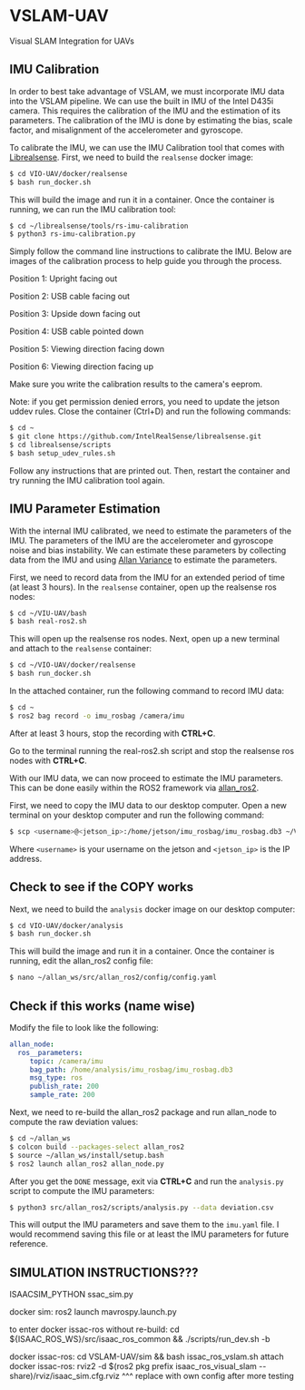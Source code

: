 # VSLAM-UAV
Visual SLAM Integration for UAVs

## IMU Calibration

In order to best take advantage of VSLAM, we must incorporate IMU data into the VSLAM pipeline. We can use the built in IMU of the Intel D435i camera. This requires the calibration of the IMU and the estimation of its parameters. The calibration of the IMU is done by estimating the bias, scale factor, and misalignment of the accelerometer and gyroscope.

To calibrate the IMU, we can use the IMU Calibration tool that comes with [Librealsense](https://github.com/IntelRealSense/librealsense). First, we need to build the `realsense` docker image:

```bash
$ cd VIO-UAV/docker/realsense
$ bash run_docker.sh
```

This will build the image and run it in a container. Once the container is running, we can run the IMU calibration tool:

```bash
$ cd ~/librealsense/tools/rs-imu-calibration
$ python3 rs-imu-calibration.py
```

Simply follow the command line instructions to calibrate the IMU. Below are images of the calibration process to help guide you through the process.

Position 1: Upright facing out

Position 2: USB cable facing out

Position 3: Upside down facing out

Position 4: USB cable pointed down

Position 5: Viewing direction facing down

Position 6: Viewing direction facing up

Make sure you write the calibration results to the camera's eeprom.

Note: if you get permission denied errors, you need to update the jetson uddev rules. Close the container (Ctrl+D) and run the following commands:

```bash
$ cd ~
$ git clone https://github.com/IntelRealSense/librealsense.git
$ cd librealsense/scripts
$ bash setup_udev_rules.sh
```

Follow any instructions that are printed out. Then, restart the container and try running the IMU calibration tool again.

## IMU Parameter Estimation

With the internal IMU calibrated, we need to estimate the parameters of the IMU. The parameters of the IMU are the accelerometer and gyroscope noise and bias instability. We can estimate these parameters by collecting data from the IMU and using [Allan Variance](https://en.wikipedia.org/wiki/Allan_variance) to estimate the parameters.

First, we need to record data from the IMU for an extended period of time (at least 3 hours). In the `realsense` container, open up the realsense ros nodes:

```bash
$ cd ~/VIU-UAV/bash
$ bash real-ros2.sh
```

This will open up the realsense ros nodes. Next, open up a new terminal and attach to the `realsense` container:

```bash
$ cd ~/VIO-UAV/docker/realsense
$ bash run_docker.sh
```

In the attached container, run the following command to record IMU data:

```bash
$ cd ~
$ ros2 bag record -o imu_rosbag /camera/imu
```

After at least 3 hours, stop the recording with **CTRL+C**.

Go to the terminal running the real-ros2.sh script and stop the realsense ros nodes with **CTRL+C**.

With our IMU data, we can now proceed to estimate the IMU parameters. This can be done easily within the ROS2 framework via [allan_ros2](https://github.com/CruxDevStuff/allan_ros2/tree/main).

First, we need to copy the IMU data to our desktop computer. Open a new terminal on your desktop computer and run the following command:

```bash
$ scp <username>@<jetson_ip>:/home/jetson/imu_rosbag/imu_rosbag.db3 ~/VIO-UAV/docker/analysis/imu_rosbag.db3
```

Where `<username>` is your username on the jetson and `<jetson_ip>` is the IP address.

## Check to see if the COPY works

Next, we need to build the `analysis` docker image on our desktop computer:

```bash
$ cd VIO-UAV/docker/analysis
$ bash run_docker.sh
```

This will build the image and run it in a container. Once the container is running, edit the allan_ros2 config file:

```bash
$ nano ~/allan_ws/src/allan_ros2/config/config.yaml
```

## Check if this works (name wise)

Modify the file to look like the following:

```yaml
allan_node:
  ros__parameters:
     topic: /camera/imu
     bag_path: /home/analysis/imu_rosbag/imu_rosbag.db3
     msg_type: ros
     publish_rate: 200
     sample_rate: 200
```

Next, we need to re-build the allan_ros2 package and run allan_node to compute the raw deviation values:

```bash
$ cd ~/allan_ws
$ colcon build --packages-select allan_ros2
$ source ~/allan_ws/install/setup.bash
$ ros2 launch allan_ros2 allan_node.py
```

After you get the `DONE` message, exit via **CTRL+C** and run the `analysis.py` script to compute the IMU parameters:

```bash
$ python3 src/allan_ros2/scripts/analysis.py --data deviation.csv
```

This will output the IMU parameters and save them to the `imu.yaml` file. I would recommend saving this file or at least the IMU parameters for future reference.

## SIMULATION INSTRUCTIONS???

ISAACSIM_PYTHON ssac_sim.py

docker sim: ros2 launch mavrospy.launch.py

to enter docker issac-ros without re-build: cd ${ISAAC_ROS_WS}/src/isaac_ros_common && ./scripts/run_dev.sh -b

docker issac-ros: cd VSLAM-UAV/sim && bash issac_ros_vslam.sh
attach docker issac-ros: rviz2 -d $(ros2 pkg prefix isaac_ros_visual_slam --share)/rviz/isaac_sim.cfg.rviz
^^^ replace with own config after more testing
